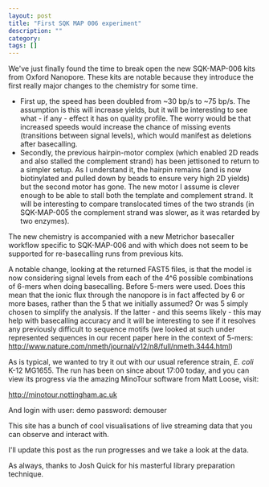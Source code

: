 ```yaml
---
layout: post
title: "First SQK MAP 006 experiment"
description: ""
category: 
tags: []
---
```


We've just finally found the time to break open the new SQK-MAP-006
kits from Oxford Nanopore. These kits are notable because they
introduce the first really major changes to the chemistry for some time.

   * First up, the speed has been doubled from ~30 bp/s to ~75 bp/s. 
     The assumption is this will increase yields, but it will be
     interesting to see what - if any - effect it has on quality profile.
     The worry would be that increased speeds would increase the chance
     of missing events (transitions between signal levels),
     which would manifest as deletions after basecalling.
   * Secondly, the previous hairpin-motor complex (which enabled 2D
     reads and also stalled the complement strand) has been jettisoned
     to return to a simpler setup. As I understand it, the hairpin
     remains (and is now biotinylated and pulled down by beads to
     ensure very high 2D yields) but the second motor has gone. The
     new motor I assume is clever enough to be able to stall both
     the template and complement strand. It will be interesting to 
     compare translocated times of the two strands (in SQK-MAP-005
     the complement strand was slower, as it was retarded by two
     enzymes).

The new chemistry is accompanied with a new Metrichor basecaller
workflow specific to SQK-MAP-006 and with which does not seem to
be supported for re-basecalling runs from previous kits.

A notable change, looking at the returned FAST5 files, is that the
model is now considering signal levels from each of the 4^6 possible
combinations of 6-mers when doing basecalling. Before 5-mers were
used. Does this mean that the ionic flux through the nanopore is
in fact affected by 6 or more bases, rather than the 5 that we
initially assumed? Or was 5 simply chosen to simplify the analysis.
If the latter - and this seems likely - this may help with
basecalling accuracy and it will be interesting to see if it
resolves any previously difficult to sequence motifs (we looked at
such under represented sequences in our recent paper here in
the context of 5-mers:
<http://www.nature.com/nmeth/journal/v12/n8/full/nmeth.3444.html>)

As is typical, we wanted to try it out with our usual reference strain,
*E. coli* K-12 MG1655. The run has been on since about 17:00 today, and you can view its progress via the amazing MinoTour software from Matt Loose, visit:

<http://minotour.nottingham.ac.uk>

And login with user: demo password: demouser 

This site has a bunch of cool visualisations of live streaming data that you
can observe and interact with.

I'll update this post as the run progresses and we take a look at the
data.

As always, thanks to Josh Quick for his masterful library preparation
technique.






